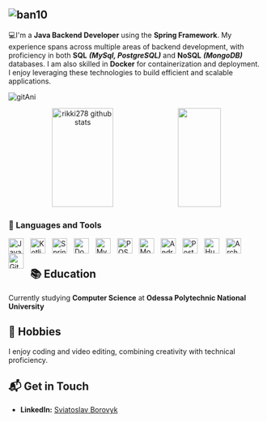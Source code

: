 ![ban10](https://github.com/user-attachments/assets/aa00f677-891f-4c8d-94f1-714ac00b1f7a)
------------------------------------------------------------------

💻I'm a **Java Backend Developer** using the **Spring Framework**. My experience spans across multiple areas of backend development, with proficiency in both **SQL** ***(MySql, PostgreSQL)*** and **NoSQL** ***(MongoDB)*** databases. I am also skilled in **Docker** for containerization and deployment. I enjoy leveraging these technologies to build efficient and scalable applications.

![gitAni](https://github.com/user-attachments/assets/36f05045-ca11-42f0-ba02-b46a03603376)

<div align="center">  
  <img width="49%" height="195px" src="https://github-readme-stats.vercel.app/api?username=rikki278&show_icons=true&count_private=true&hide_border=true&title_color=00b9ff&icon_color=ffffff&text_color=00b9ff&theme=transparent" alt="rikki278 github stats" /> 
  <img width="41%" height="195px" src="https://github-readme-stats.vercel.app/api/top-langs/?username=rikki278&layout=compact&hide_border=true&title_color=00b9ff&text_color=00b9ff&bg_color=0d1117&theme=transparent" />
</div>

### 🧰 Languages and Tools

<img align="left" alt="Java" width="30px" style="padding-right:10px;" src="https://cdn.jsdelivr.net/gh/devicons/devicon/icons/java/java-original.svg"/>
<img align="left" alt="Kotlin" width="30px" style="padding-right:10px;" src="https://cdn.jsdelivr.net/gh/devicons/devicon@latest/icons/kotlin/kotlin-original.svg" />
<img align="left" alt="Spring" width="30px" style="padding-right:10px;" src="https://cdn.jsdelivr.net/gh/devicons/devicon/icons/spring/spring-original.svg" />
<img align="left" alt="Docker" width="30px" style="padding-right:10px;" src="https://cdn.jsdelivr.net/gh/devicons/devicon@latest/icons/docker/docker-plain-wordmark.svg" />
<img align="left" alt="MySQL" width="30px" style="padding-right:10px;" src="https://cdn.jsdelivr.net/gh/devicons/devicon@latest/icons/mysql/mysql-original.svg" />
<img align="left" alt="POSTGRESQL" width="30px" style="padding-right:10px;" src="https://cdn.jsdelivr.net/gh/devicons/devicon@latest/icons/postgresql/postgresql-original.svg" />
<img align="left" alt="MongoDB" width="30px" style="padding-right:10px;" src="https://cdn.jsdelivr.net/gh/devicons/devicon@latest/icons/mongodb/mongodb-original.svg" />
<img align="left" alt="Android" width="30px" style="padding-right:10px;" src="https://cdn.jsdelivr.net/gh/devicons/devicon@latest/icons/androidstudio/androidstudio-original.svg" />
<img align="left" alt="Postman" width="30px" style="padding-right:10px;" src="https://cdn.jsdelivr.net/gh/devicons/devicon@latest/icons/postman/postman-original.svg" />
<img align="left" alt="Hubernate" width="30px" style="padding-right:10px;" src="https://cdn.jsdelivr.net/gh/devicons/devicon@latest/icons/hibernate/hibernate-original.svg" />
<img align="left" alt="Arch" width="30px" style="padding-right:10px;" src="https://cdn.jsdelivr.net/gh/devicons/devicon@latest/icons/archlinux/archlinux-original.svg" />
<img align="left" alt="Git" width="30px" style="padding-right:10px;" src="https://cdn.jsdelivr.net/gh/devicons/devicon@latest/icons/git/git-original.svg" />
<br />

#
## 📚 Education

Currently studying **Computer Science** at **Odessa Polytechnic National University**

## 🎨 Hobbies

I enjoy coding and video editing, combining creativity with technical proficiency.

## 📬 Get in Touch
- **LinkedIn:** [Sviatoslav Borovyk](https://www.linkedin.com/in/sviatoslav-borovyk-b51599291/)

